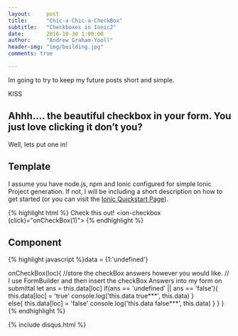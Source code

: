 ```yaml
---
layout:     post
title:      "Chic-a-Chic-a-CheckBox"
subtitle:   "Checkboxes in Ionic2"
date:       2016-10-30 1:00:00
author:     "Andrew Graham-Yooll"
header-img: "img/building.jpg"
comments: true

---
```


<p>Im going to try to keep my future posts short and simple.<p>
<p>KISS</p>

<h2 class="section-heading">Ahhh…. the beautiful checkbox in your form.  You just love clicking it don’t you?</h2>

<p>Well, lets put one in!</p>

<h2 class="section-heading">Template</h2>

<p>I assume you have node.js, npm and Ionic configured for simple Ionic Project generation. If not, I will be including a short description on how to get started (or you can visit the <a href="http://ionicframework.com/docs/v2/getting-started/installation/">Ionic Quickstart Page</a>).</p>

{% highlight html %}<ion-item>
	<ion-label>Check this out!</ion-label>
  	<ion-checkbox (click)="onCheckBox(1)"></ion-checkbox>
</ion-item>
{% endhighlight %}

<h2 class="section-heading">Component</h2>

{% highlight javascript %}data = {1:'undefined'}

onCheckBox(loc){
    //store the checkBox answers however you would like.
    // I use FormBuilder and then insert the checkBox Answers into my form on submittal
    let ans = this.data[loc]
    if(ans == 'undefined' || ans == 'false'){
      	this.data[loc] = 'true' 
      	console.log('this.data true***', this.data)
    }  
    else{
	    this.data[loc] = 'false'
	    console.log('this.data false***', this.data) 
		}
 	}
}
{% endhighlight %}

{% include disqus.html %}

